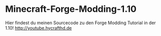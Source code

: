 # Minecraft-Forge-Modding-1.10
Hier findest du meinen Sourcecode zu den Forge Modding Tutorial in der 1.10! http://youtube.hycrafthd.de
